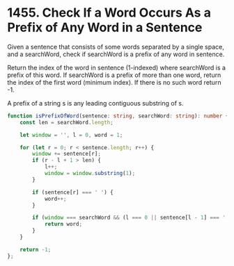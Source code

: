# 1455. Check If a Word Occurs As a Prefix of Any Word in a Sentence

Given a sentence that consists of some words separated by a single space, and a searchWord, check if searchWord is a prefix of any word in sentence.

Return the index of the word in sentence (1-indexed) where searchWord is a prefix of this word. If searchWord is a prefix of more than one word, return the index of the first word (minimum index). If there is no such word return -1.

A prefix of a string s is any leading contiguous substring of s.

```ts
function isPrefixOfWord(sentence: string, searchWord: string): number {
    const len = searchWord.length;

    let window = '', l = 0, word = 1;

    for (let r = 0; r < sentence.length; r++) {
        window += sentence[r];
        if (r - l + 1 > len) {
            l++;
            window = window.substring(1);
        }

        if (sentence[r] === ' ') {
            word++;
        }

        if (window === searchWord && (l === 0 || sentence[l - 1] === ' ') ) {
            return word;
        }
    }

    return -1;
};
```
